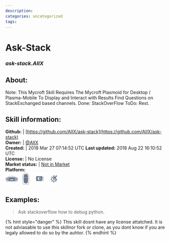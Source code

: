 ```yaml
--- 
description: 
categories: uncategorized   
tags:   
---
```


# Ask-Stack  
### _ask-stack.AIIX_  
## About:  
Note: This Mycroft Skill Requires The Mycroft Plasmoid for Desktop / Plasma-Mobile To Display and Interact with Results
Find Questions on StackExchanged based channels.
Done: StackOverFlow
ToDo: Rest.

## Skill information:  
**Github:** | [https://github.com/AIIX/ask-stack](https://github.com/AIIX/ask-stack)  
**Owner:** | [@AIIX](https://github.com/AIIX)  
**Created:** | 2018 Mar 27 07:14:52 UTC  **Last updated:** 2018 Aug 22 16:10:52 UTC  
**License:** | No License  
**Market status:** | [Not in Market](https://market.mycroft.ai/skill/)  
**Platform:**  
 ![](../.gitbook/assets/mark-1-icon.png)  ![](../.gitbook/assets/mark-2-icon.png)  ![](../.gitbook/assets/picroft-icon.png)  ![](../.gitbook/assets/kde.png)   
## Examples:  
> Ask stackoverflow how to debug python.  
  
{% hint style="danger" %}
This skill dosnt have any license attatched. It is not adviasable to use this skillnor fork or clone, as you dont know if you are legaly allowed to do so by the auhtor.
{% endhint %}
